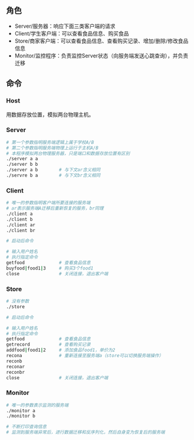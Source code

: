 ## 角色

- Server/服务器：响应下面三类客户端的请求
- Client/学生客户端：可以查看食品信息、购买食品
- Store/商家客户端：可以查看食品信息、查看购买记录、增加/删除/修改食品信息
- Monitor/监控程序：负责监控Server状态（向服务端发送心跳查询），并负责迁移

## 命令

### Host

用数据存放位置，模拟两台物理主机。

### Server

```bash
# 第一个参数指明服务端逻辑上属于学校A/B
# 第二个参数指明服务端物理上运行于主机A/B
# 本程序模拟两台物理服务器，只是端口和数据存放位置有区别
./server a a
./server b b
./server a b		# 与下文ar含义相同
./servre b a		# 与下文br含义相同
```

### Client

```bash
# 唯一的参数指明客户端所要连接的服务端
# ar表示服务端A迁移后重新恢复的服务，br同理
./client a
./client b
./client ar
./client br

# 启动后命令

# 输入用户姓名
# 执行指定命令
getfood				# 查看食品信息
buyfood|food1|3		# 购买3个food1
close				# 关闭连接，退出客户端
```

### Store

```bash
# 没有参数
./store

# 启动后命令

# 输入用户姓名
# 执行指定命令
getfood				# 查看食品信息
getrecord			# 查看购买记录
addfood|food1|2		# 添加食品food1，单价为2
recona				# 重新连接至服务端a（store可以切换服务端操作）
reconb
reconar
reconbr
close				# 关闭连接，退出客户端
```

### Monitor

```bash
# 唯一的参数表示监测的服务端
./monitor a
./monitor b

# 不断打印查询信息
# 监测到服务端异常后，进行数据迁移和反序列化，然后自身变为恢复后的服务端
```

